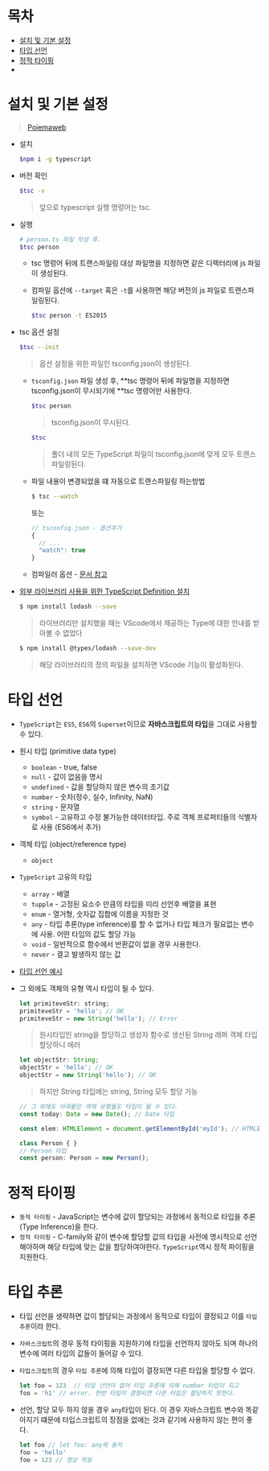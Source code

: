 # 목차

* [설치 및 기본 설정](#설치-및-기본-설정)
* [타입 선언](#타입-선언)
* [정적 타이핑](#정적-타이핑)
* 



# 설치 및 기본 설정

> [Poiemaweb](https://poiemaweb.com/)

* 설치 

  ```bash
  $npm i -g typescript
  ```

* 버전 확인

  ```bash
  $tsc -v
  ```

  > 앞으로 typescript 실행 명렁어는 tsc.

* 실행

  ```bash
  # person.ts 파일 작성 후.
  $tsc person
  ```

  * tsc 명렁어 뒤에 트랜스파일링 대상 파일명을 지정하면 같은 디렉터리에 js 파일이 생성된다.

  * 컴파일 옵션에  `--target` 혹은 `-t`를 사용하면  해당 버전의 js 파일로 트랜스파일링된다.

    ```bash
    $tsc person -t ES2015
    ```

* tsc 옵션 설정

  ```bash
  $tsc --init
  ```

  > 옵션 설정을 위한 파일인 tsconfig.json이 생성된다.

  * `tsconfig.json` 파일 생성 후, **tsc 명령어 뒤에 파일명을 지정하면 tsconfig.json이 무시되기에 **tsc 명령어만 사용한다.

    ```bash
    $tsc person
    ```

    > tsconfig.json이 무시된다.

    ```bash
    $tsc
    ```

    > 폴더 내의 모든 TypeScript 파일이 tsconfig.json에 맞게 모두 트랜스파일링된다.
    
  * 파일 내용이 변경되었을 떄 자동으로 트랜스파일링 하는방법

    ```bash
    $ tsc --watch 
    ```

    또는

    ```javascript
    // tsconfig.json - 옵션추가
    {
      // ...
      "watch": true
    }
    
    ```

  * 컴파일러 옵션 - [문서 참고](https://www.typescriptlang.org/docs/handbook/compiler-options.html)
  
* [외부 라이브러리 사용을 위한 TypeScript Definition 설치](https://poiemaweb.com/typescript-vscode#4-외부-라이브러리의-사용을-위한-typescript-definition-설치)

  ```bash
  $ npm install lodash --save
  ```

  > 라이브러리만 설치했을 때는 VScode에서 제공하는 Type에 대한 안내를 받아볼 수 없었다

  ```bash
  $ npm install @types/lodash --save-dev
  ```

  > 해당 라이브러리의 정의 파일을 설치하면 VScode 기능이 활성화된다.

  

# 타입 선언

* `TypeScript`는 `ES5`, `ES6`의 `Superset`이므로 **자바스크립트의 타입**을 그대로 사용할 수 있다.

* 원시 타입 (primitive data type)

  - `boolean` - true, false
  - `null` - 값이 없음을 명시
  - `undefined` - 값을 할당하지 않은 변수의 초기값
  - `number` - 숫자(정수, 실수, Infinity, NaN)
  - `string` - 문자열
  - `symbol` - 고유하고 수정 불가능한 데이터타입. 주로 객체 프로퍼티들의 식별자로 사용 (ES6에서 추가)

* 객체 타입 (object/reference type)

  - `object`

* `TypeScript` 고유의 타입

  * `array` - 배열
  * `tupple` - 고정된 요소수 만큼의 타입을 미리 선언후 배열을 표현
  * `enum` - 열거형, 숫자값 집합에 이름을 지정한 것
  * `any` - 타입 추론(type inference)를 할 수 없거나 타입 체크가 필요없는 변수에 사용. 어떤 타입의 값도 할당 가능
  * `void` - 일반적으로 함수에서 반환값이 없을 경우 사용한다.
  * `never` - 결고 발생하지 않는 값

* [타입 선언 예시](./03/type.ts)

* 그 외에도 객체의 유형 역시 타입이 될 수 있다.

  ```javascript
  let primiteveStr: string;
  primiteveStr = 'hello'; // OK
  primiteveStr = new String('hello'); // Error
  ```

  > 원시타입인 string을 할당하고 생성자 함수로 생선된 String 래퍼 객체 타입 할당하니 에러

  ```javascript
  let objectStr: String;
  objectStr = 'hello'; // OK
  objectStr = new String('hello'); // OK
  ```

  > 하지만 String 타입에는 string, String 모두 할당 가능

  ```javascript
  // 그 외에도 아래왙은 객체 유형들도 타입이 될 수 있다.
  const today: Date = new Date(); // Date 타입
  
  const elem: HTMLElement = document.getElementById('myId'); // HTMLElement 타입
  
  class Person { }
  // Person 타입
  const person: Person = new Person();
  ```

  

 # 정적 타이핑

* `동적 타이핑` - JavaScript는 변수에 값이 할당되는 과정에서 동적으로 타입을 추론(Type Inference)을 한다.
* `정적 타이핑` - C-family와 같이 변수에 할당할 값의 타입을 사전에 명시적으로 선언해야하며 해당 타입에 맞는 값을 할당하여야한다. `TypeScript`역시 정적 파이핑을 지원한다.

# 타입 추론

* 타입 선언을 생략하면 값이 할당되는 과정에서 동적으로 타입이 결정되고 이를 `타입 추론`이라 한다.

* `자바스크립트`의 경우 동적 타이핑을 지원하기에 타입을 선언하지 않아도 되며 하나의 변수에 여러 타입의 값들이 들어갈 수 있다.

* `타입스크립트`의 경우 `타입 추론`에 의해 타입이 결정되면 다른 타입을 할당할 수 없다.

  ```typescript
  let foo = 123  // 타입 선언이 없어 타입 추론에 의해 number 타입이 되고
  foo = 'h1' // error. 한번 타입이 결정되면 다른 타입은 할당하지 못한다.
  ```

* 선언, 할당 모두 하지 않을 경우 `any`타입이 된다. 이 경우 자바스크립트 변수와 똑같아지기 떄문에 타입스크립트의 장점을 없애는 것과 같기에 사용하지 않는 편이 좋다.

  ```typescript
  let foo // let foo: any와 동치
  foo = 'hello'
  foo = 123 // 정상 작동
  ```

  